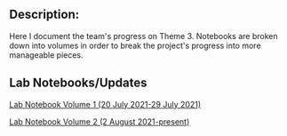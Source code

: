 
## Description:
Here I document the team's progress on Theme 3. Notebooks are broken down into volumes in order to break the project's progress into more manageable pieces. 


## Lab Notebooks/Updates
[Lab Notebook Volume 1 (20 July 2021-29 July 2021)](R_scripts/Theme3_labNotebook.html)

[Lab Notebook Volume 2 (2 August 2021-present)](R_scripts/Theme3_labNotebook1.html)


